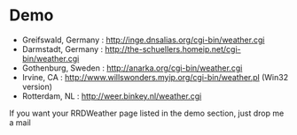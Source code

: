 # Demo #

  * Greifswald, Germany : http://inge.dnsalias.org/cgi-bin/weather.cgi
  * Darmstadt, Germany : http://the-schuellers.homeip.net/cgi-bin/weather.cgi
  * Gothenburg, Sweden : http://anarka.org/cgi-bin/weather.cgi
  * Irvine, CA : http://www.willswonders.myip.org/cgi-bin/weather.pl (Win32 version)
  * Rotterdam, NL : http://weer.binkey.nl/weather.cgi

If you want your RRDWeather page listed in the demo section, just drop me a mail